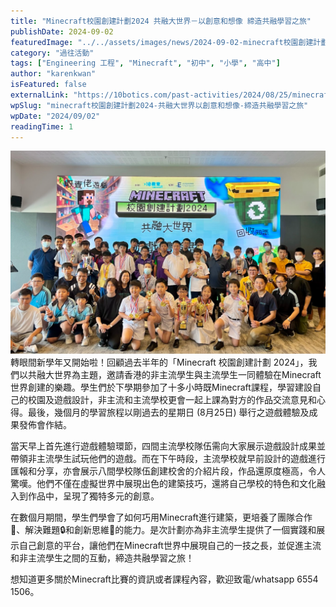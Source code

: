 ```yaml
---
title: "Minecraft校園創建計劃2024 共融大世界－以創意和想像 締造共融學習之旅"
publishDate: 2024-09-02
featuredImage: "../../assets/images/news/2024-09-02-minecraft校園創建計劃2024-共融大世界以創意和想像-締造共融學習之旅/image1.png"
category: "過往活動"
tags: ["Engineering 工程", "Minecraft", "初中", "小學", "高中"]
author: "karenkwan"
isFeatured: false
externalLink: "https://10botics.com/past-activities/2024/08/25/minecraft-competition2024/"
wpSlug: "minecraft校園創建計劃2024-共融大世界以創意和想像-締造共融學習之旅"
wpDate: "2024/09/02"
readingTime: 1
---
```


![](../../assets/images/news/2024-09-02-minecraft校園創建計劃2024-共融大世界以創意和想像-締造共融學習之旅/image2.png)
轉眼間新學年又開始啦！回顧過去半年的「Minecraft 校園創建計劃 2024」，我們以共融大世界為主題，邀請香港的非主流學生與主流學生一同體驗在Minecraft世界創建的樂趣。學生們於下學期參加了十多小時既Minecraft課程，學習建設自己的校園及遊戲設計，非主流和主流學校更會一起上課為對方的作品交流意見和心得。最後，幾個月的學習旅程以剛過去的星期日 (8月25日) 舉行之遊戲體驗及成果發佈會作結。

當天早上首先進行遊戲體驗環節，四間主流學校隊伍需向大家展示遊戲設計成果並帶領非主流學生試玩他們的遊戲。而在下午時段，主流學校就早前設計的遊戲進行匯報和分享，亦會展示八間學校隊伍創建校舍的介紹片段，作品還原度極高，令人驚嘆。他們不僅在虛擬世界中展現出色的建築技巧，還將自己學校的特色和文化融入到作品中，呈現了獨特多元的創意。

在數個月期間，學生們學會了如何巧用Minecraft進行建築，更培養了團隊合作👥、解決難題🔒和創新思維🧠的能力。是次計劃亦為非主流學生提供了一個實踐和展示自己創意的平台，讓他們在Minecraft世界中展現自己的一技之長，並促進主流和非主流學生之間的互動，締造共融學習之旅！

想知道更多關於Minecraft比賽的資訊或者課程內容，歡迎致電/whatsapp 6554 1506。